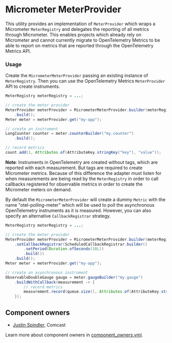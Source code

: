 # Micrometer MeterProvider

This utility provides an implementation of `MeterProvider` which wraps a Micrometer `MeterRegistry`
and delegates the reporting of all metrics through Micrometer.  This enables projects which already
rely on Micrometer and cannot currently migrate to OpenTelemetry Metrics to be able to report on
metrics that are reported through the OpenTelemetry Metrics API.

### Usage

Create the `MicrometerMeterProvider` passing an existing instance of `MeterRegistry`.  Then you can
use the OpenTelemetry Metrics `MeterProvider` API to create instruments.

```java
MeterRegistry meterRegistry = ...;

// create the meter provider
MeterProvider meterProvider = MicrometerMeterProvider.builder(meterRegistry)
    .build();
Meter meter = meterProvider.get("my-app");

// create an instrument
LongCounter counter = meter.counterBuilder("my.counter")
    .build();

// record metrics
count.add(1, Attributes.of(AttributeKey.stringKey("key"), "value"));
```

**Note**: Instruments in OpenTelemetry are created without tags, which are reported with each
measurement.  But tags are required to create Micrometer metrics.  Because of this difference the
adapter must listen for when measurements are being read by the `MeterRegistry` in order to call
callbacks registered for observable metrics in order to create the Micrometer meters on demand.

By default the `MicrometerMeterProvider` will create a dummy `Metric` with the name
"otel-polling-meter" which will be used to poll the asynchronous OpenTelemetry instruments as it
is measured.  However, you can also specify an alternative `CallbackRegistrar` strategy.

```java
MeterRegistry meterRegistry = ...;

// create the meter provider
MeterProvider meterProvider = MicrometerMeterProvider.builder(meterRegistry)
    .setCallbackRegistrar(ScheduledCallbackRegistrar.builder()
        .setPeriod(Duration.ofSeconds(10L))
        .build())
    .build();
Meter meter = meterProvider.get("my-app");

// create an asynchronous instrument
ObservableDoubleGauge gauge = meter.gaugeBuilder("my.gauge")
    .buildWithCallback(measurement -> {
        // record metrics
        measurement.record(queue.size(), Attributes.of(AttributeKey.stringKey("key"), "value"));
    });
```

## Component owners

- [Justin Spindler](https://github.com/HaloFour), Comcast

Learn more about component owners in [component_owners.yml](../.github/component_owners.yml).
